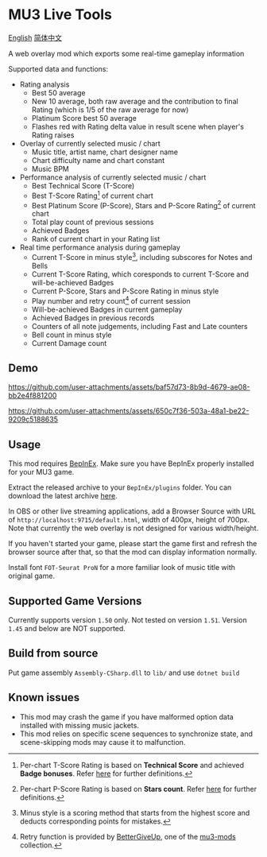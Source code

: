 # MU3 Live Tools
[English](./README.md)
[简体中文](./README_chs.md)

A web overlay mod which exports some real-time gameplay information

Supported data and functions:

 + Rating analysis
   + Best 50 average
   + New 10 average, both raw average and the contribution to final Rating (which is 1/5 of the raw average for now)
   + Platinum Score best 50 average
   + Flashes red with Rating delta value in result scene when player's Rating raises
 + Overlay of currently selected music / chart
   + Music title, artist name, chart designer name
   + Chart difficulty name and chart constant
   + Music BPM
 + Performance analysis of currently selected music / chart
   + Best Technical Score (T-Score)
   + Best T-Score Rating[^1] of current chart
   + Best Platinum Score (P-Score), Stars and P-Score Rating[^2] of current chart
   + Total play count of previous sessions
   + Achieved Badges
   + Rank of current chart in your Rating list
 + Real time performance analysis during gameplay
   + Current T-Score in minus style[^3], including subscores for Notes and Bells
   + Current T-Score Rating, which coresponds to current T-Score and will-be-achieved Badges
   + Current P-Score, Stars and P-Score Rating in minus style
   + Play number and retry count[^4] of current session
   + Will-be-achieved Badges in current gameplay
   + Achieved Badges in previous records
   + Counters of all note judgements, including Fast and Late counters
   + Bell count in minus style
   + Current Damage count
   
## Demo

https://github.com/user-attachments/assets/baf57d73-8b9d-4679-ae08-bb2e4f881200

https://github.com/user-attachments/assets/650c7f36-503a-48a1-be22-9209c5188635

## Usage

This mod requires [BepInEx](https://github.com/BepInEx/BepInEx). Make sure you have BepInEx properly installed for your MU3 game.

Extract the released archive to your `BepInEx/plugins` folder. You can download the latest archive [here](https://github.com/r-value/mu3livetools/releases/latest).

In OBS or other live streaming applications, add a Browser Source with URL of `http://localhost:9715/default.html`, width of 400px, height of 700px. Note that currently the web overlay is not designed for various width/height.

If you haven't started your game, please start the game first and refresh the browser source after that, so that the mod can display information normally.

Install font `FOT-Seurat ProN` for a more familiar look of music title with original game.

## Supported Game Versions

Currently supports version `1.50` only. Not tested on version `1.51`. Version `1.45` and below are NOT supported.

## Build from source

Put game assembly `Assembly-CSharp.dll` to `lib/` and use `dotnet build`

## Known issues

 * This mod may crash the game if you have malformed option data installed with missing music jackets.
 * This mod relies on specific scene sequences to synchronize state, and scene-skipping mods may cause it to malfunction.

[^1]:Per-chart T-Score Rating is based on **Technical Score** and achieved **Badge bonuses**. Refer [here](https://silentblue.remywiki.com/ONGEKI:Rating#Score_rating_(Re:Fresh)) for further definitions.

[^2]:Per-chart P-Score Rating is based on **Stars count**. Refer [here](https://silentblue.remywiki.com/ONGEKI:Rating#Star_rating_(Re:Fresh)) for further definitions.

[^3]:Minus style is a scoring method that starts from the highest score and deducts corresponding points for mistakes.

[^4]:Retry function is provided by [BetterGiveUp](https://www.rainycolor.org/package/7EVENDAYSHOLIDAYS/BetterGiveUp/), one of the [mu3-mods](https://gitea.tendokyu.moe/akanyan/mu3-mods) collection.